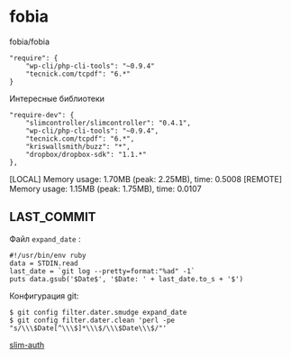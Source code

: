 fobia
=====

fobia/fobia

    "require": {
        "wp-cli/php-cli-tools": "~0.9.4"
        "tecnick.com/tcpdf": "6.*"
    }


Интересные библиотеки

    "require-dev": {
        "slimcontroller/slimcontroller": "0.4.1",
        "wp-cli/php-cli-tools": "~0.9.4",
        "tecnick.com/tcpdf": "6.*",
        "kriswallsmith/buzz": "*",
        "dropbox/dropbox-sdk": "1.1.*"
    },

[LOCAL]  Memory usage: 1.70MB (peak: 2.25MB), time: 0.5008
[REMOTE] Memory usage: 1.15MB (peak: 1.75MB), time: 0.0107


## LAST_COMMIT

Файл `expand_date` :

    #!/usr/bin/env ruby
    data = STDIN.read
    last_date = `git log --pretty=format:"%ad" -1`
    puts data.gsub('$Date$', '$Date: ' + last_date.to_s + '$')

Конфигурация git:

    $ git config filter.dater.smudge expand_date
    $ git config filter.dater.clean 'perl -pe "s/\\\$Date[^\\\$]*\\\$/\\\$Date\\\$/"'



[slim-auth](https://github.com/jeremykendall/slim-auth)




